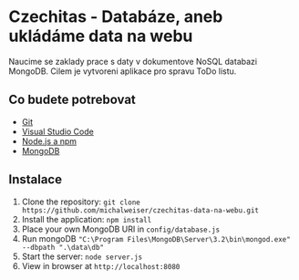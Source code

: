 # Czechitas - Databáze, aneb ukládáme data na webu

Naucime se zaklady prace s daty v dokumentove NoSQL databazi MongoDB.
Cilem je vytvoreni aplikace pro spravu ToDo listu.


## Co budete potrebovat

- [Git](https://git-scm.com/)
- [Visual Studio Code](https://code.visualstudio.com)
- [Node.js a npm](http://nodejs.org)
- [MongoDB](https://www.mongodb.com/)

## Instalace

1. Clone the repository: `git clone https://github.com/michalweiser/czechitas-data-na-webu.git`
2. Install the application: `npm install`
3. Place your own MongoDB URI in `config/database.js`
4. Run mongoDB `"C:\Program Files\MongoDB\Server\3.2\bin\mongod.exe" --dbpath ".\data\db"`
3. Start the server: `node server.js`
4. View in browser at `http://localhost:8080`
